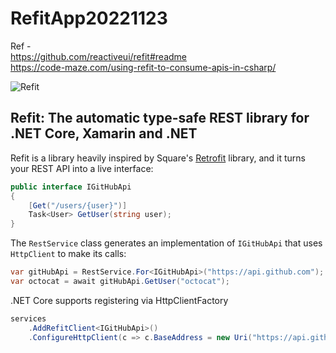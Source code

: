 # RefitApp20221123

Ref - <br />
https://github.com/reactiveui/refit#readme <br />
https://code-maze.com/using-refit-to-consume-apis-in-csharp/ <br />

![Refit](https://raw.githubusercontent.com/reactiveui/refit/main/refit_logo.png)

## Refit: The automatic type-safe REST library for .NET Core, Xamarin and .NET

Refit is a library heavily inspired by Square's
[Retrofit](http://square.github.io/retrofit) library, and it turns your REST
API into a live interface:

```csharp
public interface IGitHubApi
{
    [Get("/users/{user}")]
    Task<User> GetUser(string user);
}
```

The `RestService` class generates an implementation of `IGitHubApi` that uses
`HttpClient` to make its calls:

```csharp
var gitHubApi = RestService.For<IGitHubApi>("https://api.github.com");
var octocat = await gitHubApi.GetUser("octocat");
```

.NET Core supports registering via HttpClientFactory

```csharp
services
    .AddRefitClient<IGitHubApi>()
    .ConfigureHttpClient(c => c.BaseAddress = new Uri("https://api.github.com"));
```
